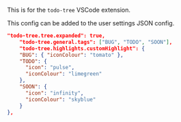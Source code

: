 This is for the `todo-tree` VSCode extension.

This config can be added to the user settings JSON config.

```json
"todo-tree.tree.expanded": true,
    "todo-tree.general.tags": ["BUG", "TODO", "SOON"],
    "todo-tree.highlights.customHighlight": {
    "BUG": { "iconColour": "tomato" },
    "TODO": {
      "icon": "pulse",
      "iconColour": "limegreen"
    },
    "SOON": {
      "icon": "infinity",
      "iconColour": "skyblue"
    }
},
```
